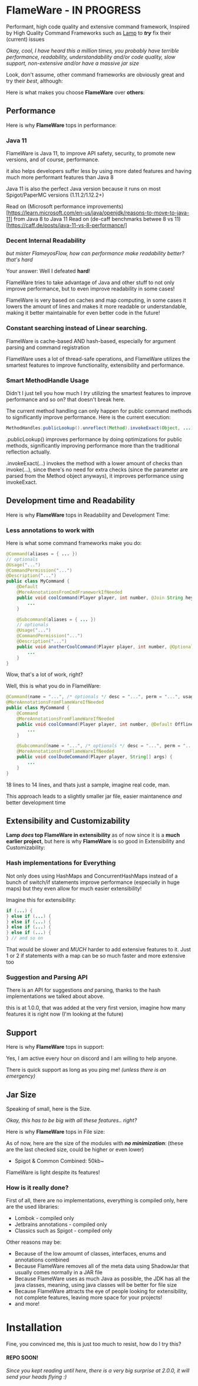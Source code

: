 # FlameWare - IN PROGRESS
Performant, high code quality and extensive command framework, Inspired by High Quality Command Frameworks such as [Lamp](https://www.spigotmc.org/threads/lamp-a-highly-flexible-extremely-powerful-and-customizable-commands-framework.544055/) to ***try*** fix their (current) issues

*Okay, cool, I have heard this a million times, you probably have terrible performance, readability, understandability and/or code quality, slow support, non-extensive and/or have a massive jar size*

Look, don't assume, other command frameworks are obviously great and try their *best*, although:

Here is what makes you choose **FlameWare** over **others**:

## Performance
Here is why **FlameWare** tops in performance:
### Java 11
FlameWare is Java 11, to improve API safety, security, to promote new versions, and of course, performance.

it also helps developers suffer less by using more dated features and having much more performant features than Java 8

Java 11 is also the perfect Java version because it runs on most Spigot/PaperMC versions (1.11.2/1.12.2+)

Read on (Microsoft performance improvements)[https://learn.microsoft.com/en-us/java/openjdk/reasons-to-move-to-java-11] from Java 8 to Java 11
Read on (de-caff benchmarks betwee 8 vs 11)[https://caff.de/posts/java-11-vs-8-performance/]

### Decent Internal Readability
*but mister FlameyosFlow, how can performance make readability better? that's hard*

Your answer: Well I defeated **hard**!

FlameWare tries to take advantage of Java and other stuff to not only improve performance,
but to even improve readability in some cases!

FlameWare is very based on caches and map computing, in some cases it lowers the amount of lines and makes it more readable or understandable, making it better maintainable for even better code in the future!

### Constant searching instead of Linear searching.
FlameWare is cache-based AND hash-based, especially for argument parsing and command registration

FlameWare uses a lot of thread-safe operations, and FlameWare utilizes the smartest
features to improve functionality, extensibility and performance.

### Smart MethodHandle Usage
Didn't I just tell you how much I *try* utilizing the smartest features to improve performance and so on? that doesn't break here.

The current method handling can only happen for public command methods to significantly improve performance.
Here is the current execution:
```java
MethodHandles.publicLookup().unreflect(Method).invokeExact(Object, ...);
```

.publicLookup() improves performance by doing optimizations for public methods, significantly improving performance more than the traditional reflection actually.

.invokeExact(...) invokes the method with a lower amount of checks than invoke(...), since there's no need for extra checks (since the parameter are parsed from the Method object anyways), it improves performance using invokeExact.

## Development time and Readability
Here is why **FlameWare** tops in Readability and Development Time:

### Less annotations to work with

Here is what some command frameworks make you do:
```java
@Command(aliases = { ... })
// optionals
@Usage("...")
@CommandPermission("...")
@Description("...")
public class MyCommand {
    @Default
    @MoreAnnotationsFromCmdFrameworkIfNeeded
    public void coolCommand(Player player, int number, @Join String hey) {
        ...
    }

    @Subcommand(aliases = { ... })
    // optionals
    @Usage("...")
    @CommandPermission("...")
    @Description("...")
    public void anotherCoolCommand(Player player, int number, @Optional @Join String hey) {
        ...
    }
}
```
Wow, that's a lot of work, right?

Well, this is what you do in FlameWare:
```java
@Command(name = "...", /* optionals */ desc = "...", perm = "...", usage = "...", aliases = "...")
@MoreAnnotationsFromFlameWareIfNeeded
public class MyCommand {
    @Command
    @MoreAnnotationsFromFlameWareIfNeeded
    public void coolCommand(Player player, int number, @Default OfflinePlayer target, @Default @Join String hey) {
        ...
    }

    @Subcommand(name = "...", /* optionals */ desc = "...", perm = "...", aliases = "...")
    @MoreAnnotationsFromFlameWareIfNeeded
    public void coolDudeCommand(Player player, String[] args) {
        ...
    }
}
```

18 lines to 14 lines, and thats just a sample, imagine real code, man.

This approach leads to a slightly smaller jar file, easier maintanence *and* better development time

## Extensibility and Customizability
**Lamp *does* top FlameWare in extensibility** as of now since it is a **much earlier project**, but here is why **FlameWare** is so good in Extensibility and Customizability:

### Hash implementations for Everything
Not only does using HashMaps and ConcurrentHashMaps instead of a bunch of switch/if statements improve performance (especially in huge maps) but they even allow for much easier extensibility!

Imagine this for extensibility:
```java
if (...) {
} else if (...) {
} else if (...) {
) else if (...) {
} else if (...) {
} // and so on
```

That would be slower and *MUCH* harder to add extensive features to it.
Just 1 or 2 if statements with a map can be so much faster and more extensive too

### Suggestion and Parsing API
There is an API for suggestions *and* parsing, thanks to the hash implementations we talked about above.

this is at 1.0.0, that was added at the very first version, imagine how many features it is right now (I'm looking at the future)

## Support
Here is why **FlameWare** tops in support:

Yes, I am active every hour on discord and I am willing to help anyone.

There is quick support as long as you ping me! *(unless there is an emergency)*

## Jar Size
Speaking of small, here is the Size.

*Okay, this has to be big with all these features.. right?*

Here is why **FlameWare** tops in File size:

As of now, here are the size of the modules with ***no minimization***: (these are the last checked size, could be higher or even lower)
- Spigot & Common Combined: 50kb~

FlameWare is light despite its features!
### How is it really done?
First of all, there are no implementations, everything is compiled only, here are the used libraries:
- Lombok - compiled only
- Jetbrains annotations - compiled only
- Classics such as Spigot - compiled only

Other reasons may be:
- Because of the low amoumt of classes, interfaces, enums and annotations combined
- Because FlameWare removes all of the meta data using ShadowJar that usually comes normally in a JAR file
- Because FlameWare uses as much Java as possible, the JDK has all the java classes, meaning, using java classes will be better for file size
- Because FlameWare attracts the eye of people looking for extensibility, not complete features, leaving more space for your projects!
- and more!

# Installation
Fine, you convinced me, this is just too much to resist, how do I try this?

#### REPO SOON!

*Since you kept reading until here, there is a very big surprise at 2.0.0, it will send your heads flying :)*
